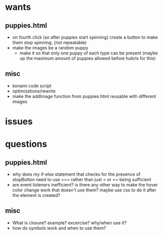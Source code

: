 # wants
## puppies.html
- on fourth click (so after puppies start spinning) create a button to make them stop spinning. (not repeatable)
- make the images be a random puppy 
    - make it so that only one puppy of each type can be present (maybe up the maximum amount of puppies allowed before hubris for this)
## misc
- konami code script
- optimizations/rewrite
- make the addImage function from puppies.html reusable with different images
# issues

# questions

## puppies.html
- why does my if-else statement that checks for the presence of stopButton need to use === rather than just = or == being sufficient
- are event listeners inefficient? is there any other way to make the hover   color change work that doesn't use them? maybe use 
  css to do it after the element is created?

## misc
- What is closure? example? excercise? why/when use it?
- how do symbols work and when to use them?